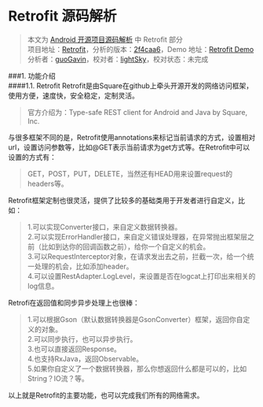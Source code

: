Retrofit 源码解析
====================================
> 本文为 [Android 开源项目源码解析](https://github.com/android-cn/android-open-project-analysis) 中 Retrofit 部分  
> 项目地址：[Retrofit](https://github.com/square/retrofit)，分析的版本：[2f4caa6](https://github.com/square/retrofit/tree/2f4caa6f5df8e7f47a881266bbfc723f537b0b47)，Demo 地址：[Retrofit Demo](https://github.com/aosp-exchange-group/android-open-project-demo/tree/master/retrofit-demo-guogavin)    
> 分析者：[guoGavin](https://github.com/guoGavin)，校对者：[lightSky](https://github.com/lightSky)，校对状态：未完成 


###1. 功能介绍  
####1.1. Retrofit
Retrofit是由Square在github上牵头开源开发的网络访问框架，使用方便，速度快，安全稳定，定制灵活。
> 官方介绍为：Type-safe REST client for Android and Java by Square, Inc.

与很多框架不同的是，Retrofit使用annotations来标记当前请求的方式，设置相对url，设置访问参数等，比如@GET表示当前请求为get方式等。在Retrofit中可以设置的方式有：
>GET，POST，PUT，DELETE，当然还有HEAD用来设置request的headers等。

Retrofit框架定制也很灵活，提供了比较多的基础类用于开发者进行自定义，比如：
>1.可以实现Converter接口，来自定义数据转换器。   
>2.可以实现ErrorHandler接口，来自定义错误处理器，在异常抛出框架层之前（比如到达你的回调函数之前），给你一个自定义的机会。   
>3.可以RequestInterceptor对象，在请求发出去之前，拦截一次，给一个统一处理的机会，比如添加header。   
>4.可以设置RestAdapter.LogLevel，来设置是否在logcat上打印出来相关的log信息。

Retrofi在返回值和同步异步处理上也很棒：
>1.可以根据Gson（默认数据转换器是GsonConverter）框架，返回你自定义的对象。   
>2.可以同步执行，也可以异步执行。   
>3.也可以直接返回Response。   
>4.也支持RxJava，返回Observable。   
>5.如果你自定义了一个数据转换器，那么你想返回什么都是可以的，比如String？IO流？等。

以上就是Retrofit的主要功能，也可以完成我们所有的网络需求。